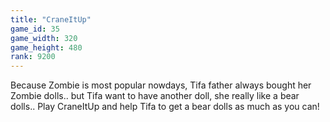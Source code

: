 ```yaml
---
title: "CraneItUp"
game_id: 35
game_width: 320
game_height: 480
rank: 9200
---
```

Because Zombie is most popular nowdays, Tifa father always bought her Zombie dolls..
but Tifa want to have another doll, she really like a bear dolls..
Play CraneItUp and help Tifa to get a bear dolls as much as you can!